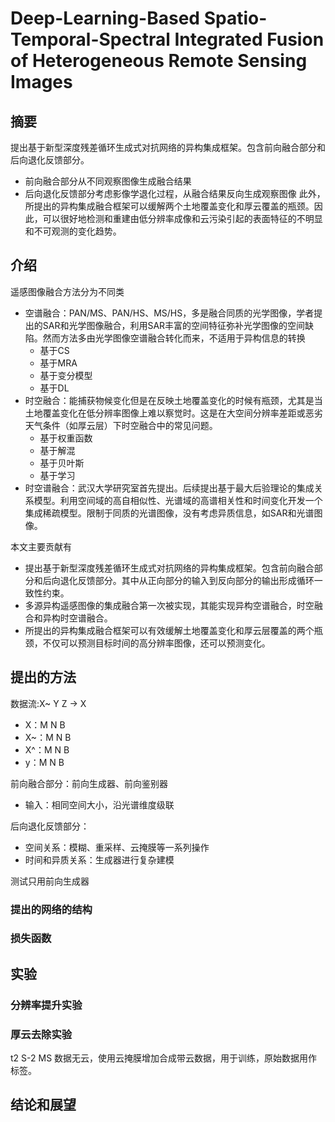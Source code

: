 # Deep-Learning-Based Spatio-Temporal-Spectral Integrated Fusion of Heterogeneous Remote Sensing Images

## 摘要

提出基于新型深度残差循环生成式对抗网络的异构集成框架。包含前向融合部分和后向退化反馈部分。
- 前向融合部分从不同观察图像生成融合结果
- 后向退化反馈部分考虑影像学退化过程，从融合结果反向生成观察图像
此外，所提出的异构集成融合框架可以缓解两个土地覆盖变化和厚云覆盖的瓶颈。因此，可以很好地检测和重建由低分辨率成像和云污染引起的表面特征的不明显和不可观测的变化趋势。

## 介绍

遥感图像融合方法分为不同类
- 空谱融合：PAN/MS、PAN/HS、MS/HS，多是融合同质的光学图像，学者提出的SAR和光学图像融合，利用SAR丰富的空间特征弥补光学图像的空间缺陷。然而方法多由光学图像空谱融合转化而来，不适用于异构信息的转换
  - 基于CS
  - 基于MRA
  - 基于变分模型
  - 基于DL
- 时空融合：能捕获物候变化但是在反映土地覆盖变化的时候有瓶颈，尤其是当土地覆盖变化在低分辨率图像上难以察觉时。这是在大空间分辨率差距或恶劣天气条件（如厚云层）下时空融合中的常见问题。
  - 基于权重函数
  - 基于解混
  - 基于贝叶斯
  - 基于学习
- 时空谱融合：武汉大学研究室首先提出。后续提出基于最大后验理论的集成关系模型。利用空间域的高自相似性、光谱域的高谱相关性和时间变化开发一个集成稀疏模型。限制于同质的光谱图像，没有考虑异质信息，如SAR和光谱图像。

本文主要贡献有
- 提出基于新型深度残差循环生成式对抗网络的异构集成框架。包含前向融合部分和后向退化反馈部分。其中从正向部分的输入到反向部分的输出形成循环一致性约束。
- 多源异构遥感图像的集成融合第一次被实现，其能实现异构空谱融合，时空融合和异构时空谱融合。
- 所提出的异构集成融合框架可以有效缓解土地覆盖变化和厚云层覆盖的两个瓶颈，不仅可以预测目标时间的高分辨率图像，还可以预测变化。

## 提出的方法

数据流:X~ Y Z -> X
- X：M N B
- X~：M N B
- X^：M N B
- y：M N B

前向融合部分：前向生成器、前向鉴别器
- 输入：相同空间大小，沿光谱维度级联

后向退化反馈部分：
- 空间关系：模糊、重采样、云掩膜等一系列操作
- 时间和异质关系：生成器进行复杂建模

测试只用前向生成器

### 提出的网络的结构

### 损失函数

## 实验

### 分辨率提升实验

### 厚云去除实验

t2 S-2 MS 数据无云，使用云掩膜增加合成带云数据，用于训练，原始数据用作标签。

## 结论和展望